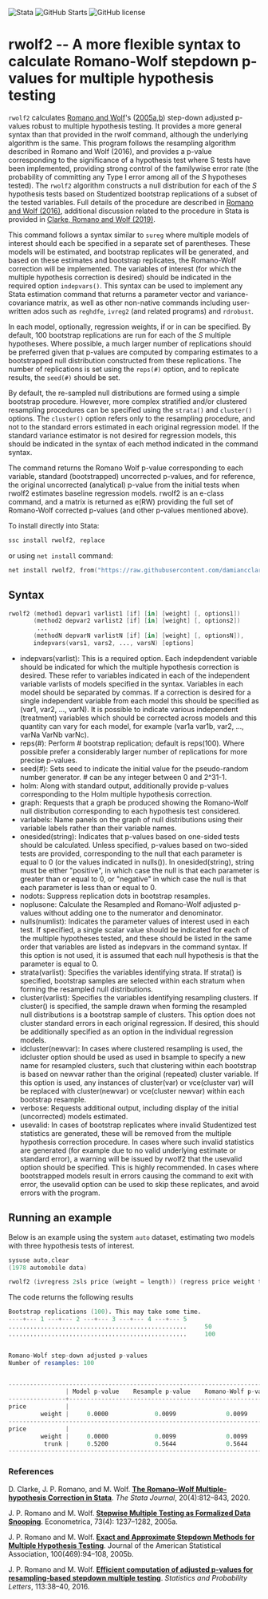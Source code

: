 ![Stata](https://img.shields.io/badge/stata-2013-green) ![GitHub Starts](https://img.shields.io/github/stars/damiancclarke/rwolf2?style=social) ![GitHub license](https://img.shields.io/github/license/damiancclarke/rwolf2)

# rwolf2 -- A more flexible syntax to calculate Romano-Wolf stepdown p-values for multiple hypothesis testing 

`rwolf2` calculates [Romano and Wolf](#references)'s ([2005a](#references),[b](#references)) step-down adjusted p-values robust to multiple hypothesis testing.  It provides a more general syntax than that provided in the rwolf command, although the underlying algorithm is the same.  This program follows the resampling algorithm described in Romano and Wolf (2016), and provides a p-value corresponding to the significance of a hypothesis test where S tests have been implemented, providing strong control of the familywise error rate (the
probability of committing any Type I error among all of the *S* hypotheses tested).  The `rwolf2` algorithm constructs a null
distribution for each of the *S* hypothesis tests based on Studentized bootstrap replications of a subset of the tested
variables.  Full details of the procedure are described in [Romano and Wolf (2016)](#references), additional discussion related to the
procedure in Stata is provided in [Clarke, Romano and Wolf (2019)](#references).

This command follows a syntax similar to `sureg` where multiple models of interest should each be specified in a separate set of
parentheses.  These models will be estimated, and bootstrap replicates will be generated, and based on these estimates and
bootstrap replicates, the Romano-Wolf correction will be implemented.  The variables of interest (for which the multiple
hypothesis correction is desired) should be indicated in the required option `indepvars()`.  This syntax can be used to implement
any Stata estimation command that returns a parameter vector and variance-covariance matrix, as well as other non-native
commands including user-written ados such as `reghdfe`, `ivreg2` (and related programs) and `rdrobust`.

In each model, optionally, regression weights, if or in can be specified.  By default, 100 bootstrap replications are run for
each of the *S* multiple hypotheses.  Where possible, a much larger number of replications should be preferred given that
p-values are computed by comparing estimates to a bootstrapped null distribution constructed from these replications.  The
number of replications is set using the `reps(#)` option, and to replicate results, the `seed(#)` should be set.

By default, the re-sampled null distributions are formed using a simple bootstrap procedure.  However, more complex stratified
and/or clustered resampling procedures can be specified using the `strata()` and `cluster()` options.  The `cluster()` option refers
only to the resampling procedure, and not to the standard errors estimated in each original regression model.  If the standard
variance estimator is not desired for regression models, this should be indicated in the syntax of each method indicated in the
command syntax.

The command returns the Romano Wolf p-value corresponding to each variable, standard (bootstrapped) uncorrected p-values, and
for reference, the original uncorrected (analytical) p-value from the initial tests when rwolf2 estimates baseline regression
models.  rwolf2 is an e-class command, and a matrix is returned as e(RW) providing the full set of Romano-Wolf corrected
p-values (and other p-values mentioned above).

To install directly into Stata:
```s
ssc install rwolf2, replace
```
or using ```net install``` command:
```s
net install rwolf2, from("https://raw.githubusercontent.com/damiancclarke/rwolf2/master") replace
```
## Syntax
```s
rwolf2 (method1 depvar1 varlist1 [if] [in] [weight] [, options1])
       (method2 depvar2 varlist2 [if] [in] [weight] [, options2])
        ...
       (methodN depvarN varlistN [if] [in] [weight] [, optionsN]),
       indepvars(vars1, vars2, ..., varsN) [options]
```
+ indepvars(varlist):       This is a required option. Each indepdendent variable should be indicated for which the multiple hypothesis correction is desired.  These refer to variables indicated in each of the independent variable varlists of models
                           specified in the syntax.  Variables in each model should be separated by commas.  If a correction is desired for a single independent variable from each model this should be specified as (var1, var2, ..., varN).  It is
                           possible to indicate various independent (treatment) variables which should be corrected across models and this quantity can vary for each model, for example (var1a var1b, var2, ..., varNa VarNb varNc).
+ reps(*#*):                  Perform # bootstrap replication; default is reps(100).  Where possible prefer a considerably larger number of replications for more precise p-values.
+ seed(*#*):                  Sets seed to indicate the initial value for the pseudo-random number generator.  # can be any integer between 0 and 2^31-1.
+ holm:                     Along with standard output, additionally provide p-values corresponding to the Holm multiple hypothesis correction.
+ graph:                    Requests that a graph be produced showing the Romano-Wolf null distribution corresponding to each hypothesis test considered.
+ varlabels:                Name panels on the graph of null distributions using their variable labels rather than their variable names.
+ onesided(string):         Indicates that p-values based on one-sided tests should be calculated.  Unless specified, p-values based on two-sided tests are provided, corresponding to the null that each parameter is equal to 0 (or the values indicated
                           in nulls()). In onesided(string), string must be either "positive", in which case the null is that each parameter is greater than or equal to 0, or "negative" in which case the null is that each parameter is less than or
                           equal to 0.
+ nodots:                   Suppress replication dots in bootstrap resamples.
+ noplusone:                Calculate the Resampled and Romano-Wolf adjusted p-values without adding one to the numerator and denominator.
+ nulls(numlist):           Indicates the parameter values of interest used in each test. If specified, a single scalar value should be indicated for each of the multiple hypotheses tested, and these should be listed in the same order that variables
                           are listed as indepvars in the command syntax. If this option is not used, it is assumed that each null hypothesis is that the parameter is equal to 0.
+ strata(varlist):          Specifies the variables identifying strata.  If strata() is specified, bootstrap samples are selected within each stratum when forming the resampled null distributions.
+ cluster(varlist):         Specifies the variables identifying resampling clusters.  If cluster() is specified, the sample drawn when forming the resampled null distributions is a bootstrap sample of clusters. This option does not cluster standard
                           errors in each original regression.  If desired, this should be additionally specified as an option in the individual regression models.
+ idcluster(newvar):        In cases where clustered resampling is used, the idcluster option should be used as used in bsample to specify a new name for resampled clusters, such that clustering within each bootstrap is based on newvar rather than
                           the original (repeated) cluster variable.  If this option is used, any instances of cluster(var) or vce(cluster var) will be replaced with cluster(newvar) or vce(cluster newvar) within each bootstrap resample.
+ verbose:                  Requests additional output, including display of the initial (uncorrected) models estimated.
+ usevalid:                 In cases of bootstrap replicates where invalid Studentized test statistics are generated, these will be removed from the multiple hypothesis correction procedure.  In cases where such invalid statistics are generated (for
                           example due to no valid underlying estimate or standard error), a warning will be issued by rwolf2 that the usevalid option should be specified.  This is highly recommended.  In cases where bootstrapped models result in
                           errors causing the command to exit with error, the usevalid option can be used to skip these replicates, and avoid errors with the program.

## Running an example
Below is an example using the system `auto` dataset, estimating two models with three hypothesis tests of interest.
```s
sysuse auto,clear
(1978 automobile data)

rwolf2 (ivregress 2sls price (weight = length)) (regress price weight trunk), indepvars(weight, weight trunk) 
```
The code returns the following results
```s
Bootstrap replications (100). This may take some time.
----+--- 1 ---+--- 2 ---+--- 3 ---+--- 4 ---+--- 5
..................................................     50
..................................................     100


Romano-Wolf step-down adjusted p-values
Number of resamples: 100


------------------------------------------------------------------------------
                | Model p-value    Resample p-value    Romano-Wolf p-value
----------------+-------------------------------------------------------------
price           |     
         weight |     0.0000             0.0099              0.0099
------------------------------------------------------------------------------
price           |     
         weight |     0.0000             0.0099              0.0099
          trunk |     0.5200             0.5644              0.5644
------------------------------------------------------------------------------
```

### References
D. Clarke, J. P. Romano, and M. Wolf. **[The Romano–Wolf Multiple­-hypothesis Correction in Stata](https://journals.sagepub.com/doi/abs/10.1177/1536867X20976314)**. *The Stata Journal*, 20(4):812–843, 2020.

J. P. Romano and M. Wolf. **[Stepwise Multiple Testing as Formalized Data Snooping](https://onlinelibrary.wiley.com/doi/abs/10.1111/j.1468-0262.2005.00615.x)**. Econometrica, 73(4): 1237–1282, 2005a.

J. P. Romano and M. Wolf. **[Exact and Approximate Stepdown Methods for Multiple Hypothesis Testing](https://www.tandfonline.com/doi/abs/10.1198/016214504000000539)**. Journal of the American Statistical Association, 100(469):94–108, 2005b.

J. P. Romano and M. Wolf. **[Efficient computation of adjusted p-­values for resampling-­based stepdown multiple testing](https://www.sciencedirect.com/science/article/abs/pii/S0167715216000389)**. *Statistics and Probability Letters*, 113:38–40, 2016.

